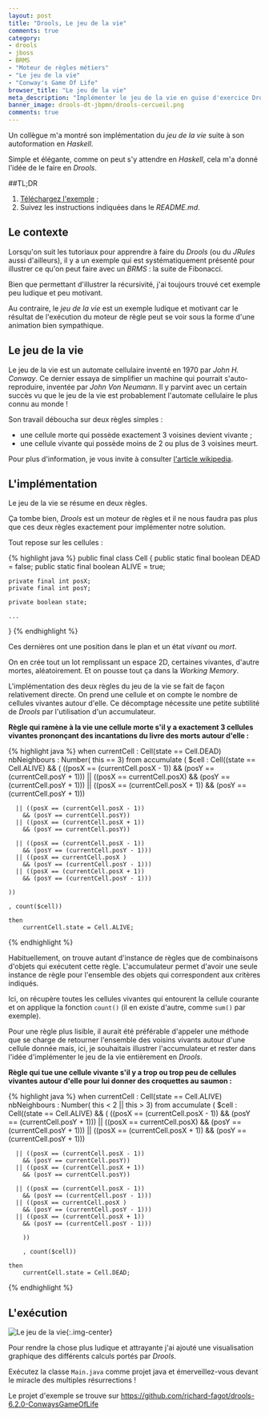 ```yaml
---
layout: post
title: "Drools, Le jeu de la vie"
comments: true
category: 
- drools
- jboss
- BRMS
- "Moteur de règles métiers"
- "Le jeu de la vie"
- "Conway's Game Of Life"
browser_title: "Le jeu de la vie"
meta_description: "Implémenter le jeu de la vie en guise d'exercice Drools"
banner_image: drools-dt-jbpmn/drools-cercueil.png
comments: true
---
```


Un collègue m'a montré son implémentation du *jeu de la vie* suite à son autoformation en *Haskell*.

Simple et élégante, comme on peut s'y attendre en *Haskell*, cela m'a donné l'idée de le faire en *Drools*. 



##TL;DR
1. [Téléchargez l'exemple](https://github.com/richard-fagot/drools-6.2.0-ConwaysGameOfLife) ;
2. Suivez les instructions indiquées dans le *README.md*.

## Le contexte
Lorsqu'on suit les tutoriaux pour apprendre à faire du *Drools* (ou du *JRules* aussi d'ailleurs), il y a un exemple qui est systématiquement présenté pour illustrer ce qu'on peut faire avec un *BRMS* : la suite de Fibonacci. 

Bien que permettant d'illustrer la récursivité, j'ai toujours trouvé cet exemple peu ludique et peu motivant.

Au contraire, le *jeu de la vie* est un exemple ludique et motivant car le résultat de l'exécution du moteur de règle peut se voir sous la forme d'une animation bien sympathique.

## Le jeu de la vie
Le jeu de la vie est un automate cellulaire inventé en 1970 par *John H. Conway*. Ce dernier essaya de simplifier un machine qui pourrait s'auto-reproduire, inventée par *John Von Neumann*. Il y parvint avec un certain succès vu que le jeu de la vie est probablement l'automate cellulaire le plus connu au monde !

Son travail déboucha sur deux règles simples :

* une cellule morte qui possède exactement 3 voisines devient vivante ;
* une cellule vivante qui possède moins de 2 ou plus de 3 voisines meurt.

Pour plus d'information, je vous invite à consulter [l'article wikipedia](https://fr.wikipedia.org/wiki/Jeu_de_la_vie).


## L'implémentation
Le jeu de la vie se résume en deux règles. 

Ça tombe bien, *Drools* est un moteur de règles et il ne nous faudra pas plus que ces deux règles exactement pour implémenter notre solution.

Tout repose sur les cellules :

{% highlight java %} 
public final class Cell {
    public static final boolean DEAD = false;
    public static final boolean ALIVE = true;
    
    private final int posX;
    private final int posY;
    
    private boolean state;

    ...
}
{% endhighlight %}

Ces dernières ont une position dans le plan et un état *vivant* ou *mort*. 

On en crée tout un lot remplissant un espace 2D, certaines vivantes, d'autre mortes, aléatoirement. Et on pousse tout ça dans la *Working Memory*.

L'implémentation des deux règles du jeu de la vie se fait de façon relativement directe. On prend une cellule et on compte le nombre de cellules vivantes autour d'elle. Ce décomptage nécessite une petite subtilité de *Drools* par l'utilisation d'un accumulateur. 

**Règle qui ramène à la vie une cellule morte s'il y a exactement 3 cellules vivantes prononçant des incantations du livre des morts autour d'elle :**

{% highlight java %} 
when
  currentCell : Cell(state == Cell.DEAD)
  nbNeighbours : Number( this == 3) from accumulate (
    $cell : Cell((state == Cell.ALIVE)
    && (
      ((posX == (currentCell.posX - 1)) 
        && (posY == (currentCell.posY + 1)))
      || ((posX == currentCell.posX)
        && (posY == (currentCell.posY + 1)))
      || ((posX == (currentCell.posX + 1))
        && (posY == (currentCell.posY + 1)))
                   
      || ((posX == (currentCell.posX - 1))
        && (posY == currentCell.posY))
      || ((posX == (currentCell.posX + 1))
        && (posY == currentCell.posY))
                   
      || ((posX == (currentCell.posX - 1))
        && (posY == (currentCell.posY - 1)))
      || ((posX == currentCell.posX )
        && (posY == (currentCell.posY - 1)))
      || ((posX == (currentCell.posX + 1))
        && (posY == (currentCell.posY - 1)))
                   
    ))
        
    , count($cell))
        
    then
        currentCell.state = Cell.ALIVE; 
{% endhighlight %}

Habituellement, on trouve autant d'instance de règles que de combinaisons d'objets qui exécutent cette règle. L'accumulateur permet d'avoir une seule instance de règle pour l'ensemble des objets qui correspondent aux critères indiqués.

Ici, on récupère toutes les cellules vivantes qui entourent la cellule courante et on applique la fonction `count()` (il en existe d'autre, comme `sum()` par exemple).

Pour une règle plus lisible, il aurait été préférable d'appeler une méthode que se charge de retourner l'ensemble des voisins vivants autour d'une cellule donnée mais, ici, je souhaitais illustrer l'accumulateur et rester dans l'idée d'implémenter le jeu de la vie entièrement en *Drools*.

**Règle qui tue une cellule vivante s'il y a trop ou trop peu de cellules vivantes autour d'elle pour lui donner des croquettes au saumon :**

{% highlight java %} 
when
  currentCell : Cell(state == Cell.ALIVE)
  nbNeighbours : 
    Number( this < 2 || this > 3) from accumulate (
    $cell : Cell((state == Cell.ALIVE)
      && (
      ((posX == (currentCell.posX - 1)) 
        && (posY == (currentCell.posY + 1)))
      || ((posX == currentCell.posX)
        && (posY == (currentCell.posY + 1)))
      || ((posX == (currentCell.posX + 1)) 
        && (posY == (currentCell.posY + 1)))
                   
      || ((posX == (currentCell.posX - 1)) 
        && (posY == currentCell.posY))
      || ((posX == (currentCell.posX + 1)) 
        && (posY == currentCell.posY))
                   
      || ((posX == (currentCell.posX - 1)) 
        && (posY == (currentCell.posY - 1)))
      || ((posX == currentCell.posX )
        && (posY == (currentCell.posY - 1)))
      || ((posX == (currentCell.posX + 1))
        && (posY == (currentCell.posY - 1)))
                   
        ))
        
        , count($cell))
        
    then
        currentCell.state = Cell.DEAD;  
{% endhighlight %}


## L'exécution

![Le jeu de la vie]({{site.imagebaseurl}}/assets/images/drools-jeu-de-la-vie/LeJeuDeLaVie.gif){:.img-center}

Pour rendre la chose plus ludique et attrayante j'ai ajouté une visualisation graphique des différents calculs portés par *Drools*.

Exécutez la classe `Main.java` comme projet java et émerveillez-vous devant le miracle des multiples résurrections !


Le projet d'exemple se trouve sur <https://github.com/richard-fagot/drools-6.2.0-ConwaysGameOfLife>
